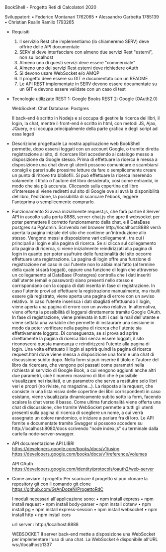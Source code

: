 BookShell - Progetto Reti di Calcolatori 2020

Sviluppatori:
•   Federico Montanari 1762065
•   Alessandro Garbetta 1785139
•   Christian Realin Ramilo 1793265

- Requisiti
    1. Il servizio Rest che implementiamo (lo chiameremo SERV) deve offrire delle API documentate
    2. SERV si deve interfacciare con almeno due servizi Rest "esterni", non su localhost
    3. Almeno uno di questi servizi deve essere "commerciale"
    4. Almeno uno dei servizi Rest esterni deve richiedere oAuth
    5. Si devono usare WebSocket e/o AMQP
    6. Il progetto deve essere su GIT e documentato con un README
    7. Le API REST implementate in SERV devono essere documentate su un GIT e devono essere validate con un caso di test

- Tecnologie utilizzate
    REST 1: Google Books
    REST 2: Google (OAuth2.0)
    
    WebSocket: Chat
    Database: Postgres

    Il back-end è scritto in Nodejs e si occupa di gestire la ricerca dei libri, il login, la chat, mentre il front-end è scritto in html, con metodi JS, Ajax, JQuery, e si occupa principalmente della parte grafica e degli script ad essa legati

- Descrizione progettuale
    La nostra applicazione web BookShell permette, dopo essersi loggati con un account Google, o tramite diretta registrazione al sito, di ricercare libri accedendo al catalogo messo a disposizione da Google stesso. Prima di effettuare la ricerca è messa a disposizione una chat dove gli utenti possono comunicare e scambiarsi consigli e pareri sulle prossime letture da fare o semplicemente creare un punto di ritrovo tra bibliofili. 
    Si può effettuare la ricerca inserendo solamente il titolo o l'autore del libro desiderato, così come entrambi, in modo che sia più accurata. Cliccando sulla copertina del libro d'interesse si viene rediretti sul sito di Google ove si avrà la disponibilità del libro, l'edizione, la possibilità di scaricare l'ebook, leggere l'anteprima o semplicemente comprarlo.
 
- Funzionamento
    Si avvia inizialmente request.js, che farà partire il Server API in ascolto sulla porta 8888, server-chat.js che apre il websocket per poter permettere il corretto funzionamento della chat, e il DataBase postgres su PgAdmin. Scrivendo nel browser http://localhost:8888 verrà aperta la pagina iniziale del sito che contiene un'introduzione allo stesso. Vengono messi a disposizione vari collegamenti, tra cui i principali al login e alla pagina di ricerca. Se si clicca sul collegamento alla pagina di ricerca, si viene inizialmente reindirizzati alla pagina di login in quanto per poter usufruire delle funzionalità del sito occorre effettuare una registrazione. La pagina di login offre una funzione di registrazione nel caso in cui l'utente non lo abbia mai fatto (al termine della quale si sarà loggati), oppure una funzione di login che attraverso un collegamento al DataBase (Postegres) controlla che i dati inseriti dall'utente (email e password) siano presenti nello stesso e corrispondano con la coppia di dati inserita in fase di registrazione. In caso l'utente provi ad effettuare la registrazione manualmente, ma risulti essere già registrato, viene aperta una pagina di errore con un avviso relativo. In caso l'utente inserisca i dati sbagliati effettuando il login, viene aperta una pagina di errore con un avviso relativo. In alternativa, viene offerta la possibilità di loggarsi direttamente tramite Google OAuth. In fase di registrazione, viene prelevata in tutti i casi la mail dell'utente e viene settata una variabile che permette di instaurare una sessione in modo da poter verificare nella pagina di ricerca che l'utente sia effettivamente loggato. Di conseguenza, se si prova ad aprire direttamente la pagina di ricerca libri senza essere loggati, il sito riconoscerà questa mancanza e reindirizzerà l'utente alla pagina di login.
    Una volta effettuato il login si aprirà quindi la pagina di ricerca request.html dove viene messa a disposizione una form e una chat di discussione subito dopo. Nella form si può inserire il titolo e l'autore del libro da ricercare, che vengono poi passati come parametri nella richiesta al servizio di Google Book, a cui vengono aggiunti anche altri due parametri, cioè il numero massimo di libri che è possibile visualizzare nei risultati, e un parametro che serve a restituire solo libri veri e propri (no riviste, no magazine...). La risposta alla request, che consiste in una lista visiva delle copertine dei libri corrispondenti in caso esistano, viene visualizzata dinamicamente subito sotto la form, facendo scalare la chat verso il basso. 
    Come ultima funzionalità viene offerta una chat di discussione, che tramite WebSocket permette a tutti gli utenti presenti sulla pagina di ricerca di scegliere un nome, a cui verrà assegnato un colore randomico, e iniziare a parlare fra di loro.
    Le API fornite e documentate tramite Swagger si possono accedere su http://localhost:8080/docs scrivendo "node index.js" su terminale dalla cartella node-server-swagger.

- API documentazione
    API LIBRI https://developers.google.com/books/docs/v1/using
              https://developers.google.com/books/docs/v1/reference/volumes

    API OAuth https://developers.google.com/identity/protocols/oauth2/web-server

- Come avviare il progetto
    Per scaricare il progetto si può clonare la repository git con il comando git clone https://github.com/GrAnDozeN/ProgettoRdC

    I moduli necessari all'applicazione sono:
    •   npm install express
    •   npm install request
    •   npm install body-parser
    •   npm install dotenv
    •   npm install pg
    •   npm install express-session
    •   npm install websocket
    •   npm install http
    •   npm install cors

    url server : http://localhost:8888
    
    WEBSOCKET 
    Il server back-end mette a disposizione una WebSocket per implementare l'uso di una chat. 
    La WebSocket è disponibile all'URL ws://localhost:1337